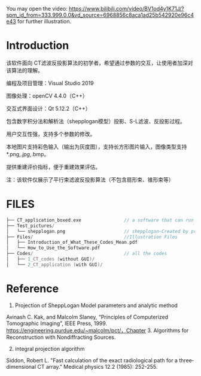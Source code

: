You may open the video: https://www.bilibili.com/video/BV1od4y1K71J/?spm_id_from=333.999.0.0&vd_source=6968856c8aca1ad25b542920e96c4e43 for further illustration.

# Introduction

该软件面向 CT滤波反投影算法的初学者，希望通过参数的交互，让使用者加深对该算法的理解。 

编程及项目管理：Visual Studio 2019 

图像处理：openCV 4.4.0（C++） 

交互式界面设计：Qt 5.12.2（C++） 

包含数字积分法和解析法（shepplogan模型）投影、S-L滤波、反投影过程。 

用户交互性强，支持多个参数的修改。 

本地图片支持彩色输入（输出为灰度图），支持长方形图片输入，图像类型支持*.png,*.jpg,*.bmp。 

提供重建评价指标，便于重建效果评估。 

注：该软件仅展示了平行束滤波反投影算法（不包含扇形束、锥形束等） 

# FILES

```c++
├── CT_application_boxed.exe               	// a software that can run independently
├── Test_pictures/         					
│   └── shepplogan.png       				// shepplogan-Created by program
├── Files/									//Illustration Files
│   ├── Introduction_of_What_These_Codes_Mean.pdf 
│   └── How_to_Use_the_Software.pdf        
├── Codes/              					// all the codes
│   ├── 1_CT_codes (without GUI)/	           	
│   └──	2_CT_application (with GUI)/			
```

# Reference

1. Projection of SheppLogan Model parameters and analytic method

Avinash C. Kak, and Malcolm Slaney, “Principles of Computerized Tomographic Imaging”, IEEE Press, 1999. https://engineering.purdue.edu/~malcolm/pct/，Chapter 3. Algorithms for Reconstruction with Nondiffracting Sources. 

2. integral projection algorithm

Siddon, Robert L. "Fast calculation of the exact radiological path for a three‐dimensional CT array." Medical physics 12.2 (1985): 252-255.